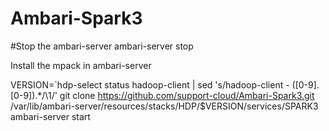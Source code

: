 # Ambari-Spark3

#Stop the ambari-server
ambari-server stop

Install the mpack in ambari-server

VERSION=`hdp-select status hadoop-client | sed 's/hadoop-client - \([0-9]\.[0-9]\).*/\1/'
git clone https://github.com/support-cloud/Ambari-Spark3.git /var/lib/ambari-server/resources/stacks/HDP/$VERSION/services/SPARK3
ambari-server start
